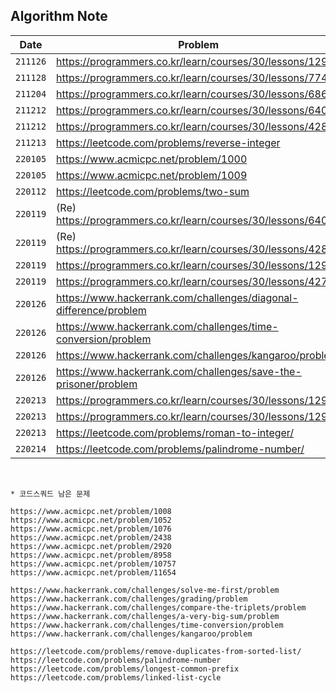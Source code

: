 ## **Algorithm Note**

| Date     | Problem                                                           | Code                                 | Time     |
| -------- | ----------------------------------------------------------------- | ------------------------------------ | -------- |
| `211126` | https://programmers.co.kr/learn/courses/30/lessons/12910          | [js](code/pg_12910.js)               | -        |
| `211128` | https://programmers.co.kr/learn/courses/30/lessons/77484          | [js](code/pg_77484.js)               | -        |
| `211204` | https://programmers.co.kr/learn/courses/30/lessons/68644          | [js](code/pg_68644.js)               | -        |
| `211212` | https://programmers.co.kr/learn/courses/30/lessons/64061          | [js](code/pg_64061.js)               | -        |
| `211212` | https://programmers.co.kr/learn/courses/30/lessons/42840          | [js](code/pg_42840.js)               | -        |
| `211213` | https://leetcode.com/problems/reverse-integer                     | [js](code/lt_reverse-integer.js)     | -        |
| `220105` | https://www.acmicpc.net/problem/1000                              | [js](code/bj_1000.js)                | -        |
| `220105` | https://www.acmicpc.net/problem/1009                              | [js](code/bj_1009.js)                | 02:02:14 |
| `220112` | https://leetcode.com/problems/two-sum                             | [js](code/lt_two-sum.js)             | 00:33:13 |
| `220119` | (Re) https://programmers.co.kr/learn/courses/30/lessons/64061     | [js](code/pg_64061_1.js)             | 01:00:02 |
| `220119` | (Re) https://programmers.co.kr/learn/courses/30/lessons/42840     | [js](code/pg_42840_1.js)             | 00:40:56 |
| `220119` | https://programmers.co.kr/learn/courses/30/lessons/12930          | [js](code/pg_12930.js)               | 00:19:40 |
| `220119` | https://programmers.co.kr/learn/courses/30/lessons/42748          | [js](code/pg_42748.js)               | 00:13:41 |
| `220126` | https://www.hackerrank.com/challenges/diagonal-difference/problem | [js](code/hr_diagonal-difference.js) | 00:26:72 |
| `220126` | https://www.hackerrank.com/challenges/time-conversion/problem     | [js](code/hr_time-conversion.js)     | 00:34:36 |
| `220126` | https://www.hackerrank.com/challenges/kangaroo/problem            | [js](code/hr_kangaroo.js)            | 00:22:02 |
| `220126` | https://www.hackerrank.com/challenges/save-the-prisoner/problem   | [js](code/hr_save-the-prisoner.js)   | 00:58:06 |
| `220213` | https://programmers.co.kr/learn/courses/30/lessons/12901          | [js](code/pg_12901.js)               | 00:10:36 |
| `220213` | https://programmers.co.kr/learn/courses/30/lessons/12928          | [js](code/pg_12928.js)               | 00:08:27 |
| `220213` | https://leetcode.com/problems/roman-to-integer/                   | [js](code/lt_roman-to-integer.js)    | 00:48:01 |
| `220214` | https://leetcode.com/problems/palindrome-number/                  | [js](code/lt_palindrome-number.js)   | 00:14:03 |

<br>

```
* 코드스쿼드 남은 문제

https://www.acmicpc.net/problem/1008
https://www.acmicpc.net/problem/1052
https://www.acmicpc.net/problem/1076
https://www.acmicpc.net/problem/2438
https://www.acmicpc.net/problem/2920
https://www.acmicpc.net/problem/8958
https://www.acmicpc.net/problem/10757
https://www.acmicpc.net/problem/11654

https://www.hackerrank.com/challenges/solve-me-first/problem
https://www.hackerrank.com/challenges/grading/problem
https://www.hackerrank.com/challenges/compare-the-triplets/problem
https://www.hackerrank.com/challenges/a-very-big-sum/problem
https://www.hackerrank.com/challenges/time-conversion/problem
https://www.hackerrank.com/challenges/kangaroo/problem

https://leetcode.com/problems/remove-duplicates-from-sorted-list/
https://leetcode.com/problems/palindrome-number
https://leetcode.com/problems/longest-common-prefix
https://leetcode.com/problems/linked-list-cycle
```
